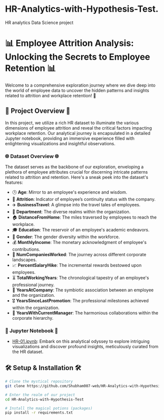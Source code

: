 # HR-Analytics-with-Hypothesis-Test.
HR analytics Data Science project
# 📊 Employee Attrition Analysis: Unlocking the Secrets to Employee Retention 📊

Welcome to a comprehensive exploration journey where we dive deep into the world of employee data to uncover the hidden patterns and insights related to attrition and workplace retention! 🌟

## 🚀 Project Overview 🚀
In this project, we utilize a rich HR dataset to illuminate the various dimensions of employee attrition and reveal the critical factors impacting workplace retention. Our analytical journey is encapsulated in a detailed Jupyter notebook, providing an immersive experience filled with enlightening visualizations and insightful observations.

### 🌐 Dataset Overview 🌐
The dataset serves as the backbone of our exploration, enveloping a plethora of employee attributes crucial for discerning intricate patterns related to attrition and retention. Here's a sneak peek into the dataset's features:
- 🕒 **Age**: Mirror to an employee's experience and wisdom.
- 🏁 **Attrition**: Indicator of employee’s continuity status with the company.
- ✈️ **BusinessTravel**: A glimpse into the travel tales of employees.
- 🏢 **Department**: The diverse realms within the organization.
- 🏠 **DistanceFromHome**: The miles traversed by employees to reach the workplace.
- 🎓 **Education**: The reservoir of an employee's academic endeavors.
- 🚻 **Gender**: The gender diversity within the workforce.
- 💰 **MonthlyIncome**: The monetary acknowledgment of employee's contributions.
- 🔄 **NumCompaniesWorked**: The journey across different corporate landscapes.
- 📈 **PercentSalaryHike**: The incremental rewards bestowed upon employees.
- ⏳ **TotalWorkingYears**: The chronological tapestry of an employee's professional journey.
- 📆 **YearsAtCompany**: The symbiotic association between an employee and the organization.
- 🎖️ **YearsSinceLastPromotion**: The professional milestones achieved within the organization.
- 👥 **YearsWithCurrentManager**: The harmonious collaborations within the corporate hierarchy.

### 📓 Jupyter Notebook 📓
- [HR-01.ipynb](https://github.com/Shubham007-web/HR-Analytics-with-Hypothesis-Test./blob/main/HR-01.ipynb): Embark on this analytical odyssey to explore intriguing visualizations and discover profound insights, meticulously curated from the HR dataset.

## 🛠️ Setup & Installation 🛠️
```sh
# Clone the mystical repository
git clone https://github.com/Shubham007-web/HR-Analytics-with-Hypothesis-Test..git

# Enter the realm of our project
cd HR-Analytics-with-Hypothesis-Test

# Install the magical potions (packages)
pip install -r requirements.txt


